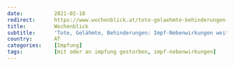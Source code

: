 ```yaml
---
date:          2021-02-18
redirect:      https://www.wochenblick.at/tote-gelaehmte-behinderungen-impf-nebenwirkungen-weiterhin-geleugnet/
title:         Wochenblick
subtitle:      'Tote, Gelähmte, Behinderungen: Impf-Nebenwirkungen weiterhin geleugnet'
country:       AT
categories:    [Impfung]
tags:          [mit oder an impfung gestorben, impf-nebenwirkungen]
---
```

